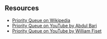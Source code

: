 ## Resources
- [Priority Queue on Wikipedia](https://en.wikipedia.org/wiki/Priority_queue)
- [Priority Queue on YouTube by Abdul Bari](https://www.youtube.com/watch?v=HqPJF2L5h9U)
- [Priority Queue on YouTube by William Fiset](https://www.youtube.com/watch?v=wptevk0bshY)